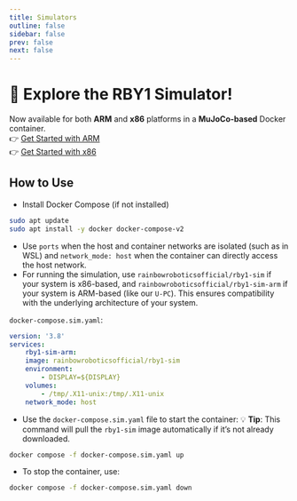 ```yaml
---
title: Simulators
outline: false
sidebar: false
prev: false
next: false
---
```


# 🚀 Explore the RBY1 Simulator!
Now available for both **ARM** and **x86** platforms in a **MuJoCo-based** Docker container.  
👉 [Get Started with ARM](https://hub.docker.com/r/rainbowroboticsofficial/rby1-sim-arm)  
👉 [Get Started with x86](https://hub.docker.com/r/rainbowroboticsofficial/rby1-sim)

## How to Use
- Install Docker Compose (if not installed)

```bash
sudo apt update
sudo apt install -y docker docker-compose-v2
```

- Use `ports` when the host and container networks are isolated (such as in WSL) and `network_mode: host` when the container can directly access the host network.
- For running the simulation, use `rainbowroboticsofficial/rby1-sim` if your system is x86-based, and `rainbowroboticsofficial/rby1-sim-arm` if your system is ARM-based (like our `U-PC`). This ensures compatibility with the underlying architecture of your system.

`docker-compose.sim.yaml`:
```yaml
version: '3.8'
services:
    rby1-sim-arm:
    image: rainbowroboticsofficial/rby1-sim
    environment:
        - DISPLAY=${DISPLAY}
    volumes:
        - /tmp/.X11-unix:/tmp/.X11-unix
    network_mode: host
```
- Use the `docker-compose.sim.yaml` file to start the container:
💡 **Tip**: This command will pull the `rby1-sim` image automatically if it’s not already downloaded.
```bash
docker compose -f docker-compose.sim.yaml up
```
- To stop the container, use:
```bash
docker compose -f docker-compose.sim.yaml down
```

